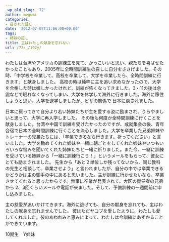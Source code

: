 ```yaml
---
_wp_old_slug: '72'
author: megumi
categories:
- 召された証し
date: '2012-07-07T11:06:00+00:00'
tags:
- 姉妹の証し
title: 主はわたしの献身を忘れない
url: /72/_/102y/
---
```

わたしは台湾やアメリカの訓練生を見て、かっこいいと思い、親たちを喜ばせたかったこともあり、2005年に全時間訓練生の召しに自分をささげました。その時、「中学校を卒業して、高校を卒業して、大学を卒業したら、全時間訓練に行きます」と献身しました。 高校の時は純粋に主を追い求めなかったので、大学を合格した時は嬉しかったけれど、訓練が怖くなってきました。3・11の後は余震などで眠れなくなってしまい、大学を休学して海外に行きました。海外に移住しようと思い、大学を退学しましたが、ビザの関係で 日本に戻されました。

日本に戻ってきて自分より若い姉妹たちが主を愛する姿に励まされ、うらやましいと思って、大学に再入学しました。 その後も何度か全時間訓練に行くことを献身しました。台湾や中国で訓練を受けたかったのですが、成就集会の後、青年合宿で日本の全時間訓練に行くことを決心しました。大学を卒業した兄弟姉妹やトレーナーの兄弟たちには、「卒業できるなら行きます。祈ってください」と言いました。大学を勧めてくれた姉妹や一緒に朝ごとをしてくれた姉妹やいつもいろいろな悩みを聞いてくれた姉妹たちと一緒に祈りました。また今、一緒に訓練を受けている姉妹から「一緒に訓練行こう！」というメールをもらって、彼女にとても励まされました。 先生から「あと２単位しか残ってないから、同じ教科の先生と相談して、卒業させよう」と言われましたが、自分の中では卒業できるかどうかは主の御手の中にあると思いました。主が訓練に行かせたいなら、卒業させてくれると思ったからです。無事に卒業が発表されて、大区の責任者の兄弟から 2、3回くらいメールや電話が来ました。そして、予備訓練の一週間前に申し込みました。

主の慈愛が追いかけてきます。海外に逃げても、自分の献身を忘れても、主はわたしの献身を忘れませんでした。 彼はただヤコブを愛したように、わたしも愛してくれました。彼のあわれみと恵みによって、わたしは今訓練にあずかることができています。

10期生　Y姉妹